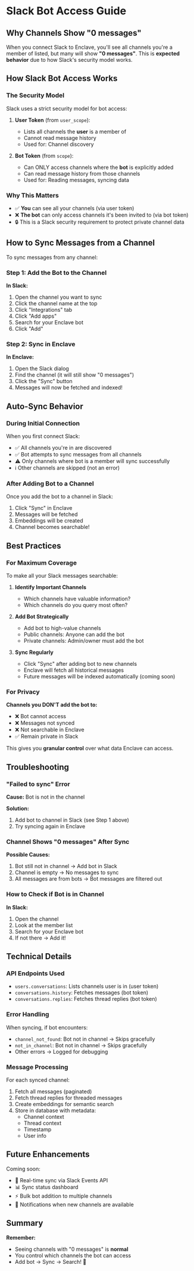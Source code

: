 # Slack Bot Access Guide

## Why Channels Show "0 messages"

When you connect Slack to Enclave, you'll see all channels you're a member of listed, but many will show **"0 messages"**. This is **expected behavior** due to how Slack's security model works.

## How Slack Bot Access Works

### The Security Model

Slack uses a strict security model for bot access:

1. **User Token** (from `user_scope`):
   - Lists all channels the **user** is a member of
   - Cannot read message history
   - Used for: Channel discovery

2. **Bot Token** (from `scope`):
   - Can ONLY access channels where the **bot** is explicitly added
   - Can read message history from those channels
   - Used for: Reading messages, syncing data

### Why This Matters

- ✅ **You** can see all your channels (via user token)
- ❌ **The bot** can only access channels it's been invited to (via bot token)
- 🔒 This is a Slack security requirement to protect private channel data

## How to Sync Messages from a Channel

To sync messages from any channel:

### Step 1: Add the Bot to the Channel

**In Slack:**
1. Open the channel you want to sync
2. Click the channel name at the top
3. Click "Integrations" tab
4. Click "Add apps"
5. Search for your Enclave bot
6. Click "Add"

### Step 2: Sync in Enclave

**In Enclave:**
1. Open the Slack dialog
2. Find the channel (it will still show "0 messages")
3. Click the "Sync" button
4. Messages will now be fetched and indexed!

## Auto-Sync Behavior

### During Initial Connection

When you first connect Slack:
- ✅ All channels you're in are discovered
- ✅ Bot attempts to sync messages from all channels
- ⚠️ Only channels where bot is a member will sync successfully
- ℹ️ Other channels are skipped (not an error)

### After Adding Bot to a Channel

Once you add the bot to a channel in Slack:
1. Click "Sync" in Enclave
2. Messages will be fetched
3. Embeddings will be created
4. Channel becomes searchable!

## Best Practices

### For Maximum Coverage

To make all your Slack messages searchable:

1. **Identify Important Channels**
   - Which channels have valuable information?
   - Which channels do you query most often?

2. **Add Bot Strategically**
   - Add bot to high-value channels
   - Public channels: Anyone can add the bot
   - Private channels: Admin/owner must add the bot

3. **Sync Regularly**
   - Click "Sync" after adding bot to new channels
   - Enclave will fetch all historical messages
   - Future messages will be indexed automatically (coming soon)

### For Privacy

**Channels you DON'T add the bot to:**
- ❌ Bot cannot access
- ❌ Messages not synced
- ❌ Not searchable in Enclave
- ✅ Remain private in Slack

This gives you **granular control** over what data Enclave can access.

## Troubleshooting

### "Failed to sync" Error

**Cause:** Bot is not in the channel

**Solution:**
1. Add bot to channel in Slack (see Step 1 above)
2. Try syncing again in Enclave

### Channel Shows "0 messages" After Sync

**Possible Causes:**
1. Bot still not in channel → Add bot in Slack
2. Channel is empty → No messages to sync
3. All messages are from bots → Bot messages are filtered out

### How to Check if Bot is in Channel

**In Slack:**
1. Open the channel
2. Look at the member list
3. Search for your Enclave bot
4. If not there → Add it!

## Technical Details

### API Endpoints Used

- `users.conversations`: Lists channels user is in (user token)
- `conversations.history`: Fetches messages (bot token)
- `conversations.replies`: Fetches thread replies (bot token)

### Error Handling

When syncing, if bot encounters:
- `channel_not_found`: Bot not in channel → Skips gracefully
- `not_in_channel`: Bot not in channel → Skips gracefully
- Other errors → Logged for debugging

### Message Processing

For each synced channel:
1. Fetch all messages (paginated)
2. Fetch thread replies for threaded messages
3. Create embeddings for semantic search
4. Store in database with metadata:
   - Channel context
   - Thread context
   - Timestamp
   - User info

## Future Enhancements

Coming soon:
- 🔄 Real-time sync via Slack Events API
- 📊 Sync status dashboard
- ⚡ Bulk bot addition to multiple channels
- 🔔 Notifications when new channels are available

## Summary

**Remember:**
- Seeing channels with "0 messages" is **normal**
- You control which channels the bot can access
- Add bot → Sync → Search! 🚀


